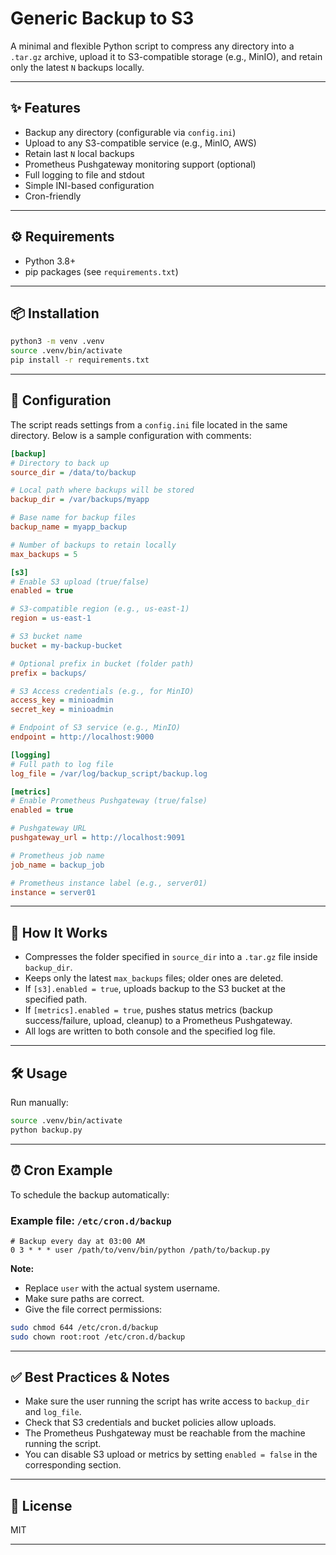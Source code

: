 # Generic Backup to S3

A minimal and flexible Python script to compress any directory into a `.tar.gz` archive, upload it to S3-compatible storage (e.g., MinIO), and retain only the latest `N` backups locally.

---

## ✨ Features

* Backup any directory (configurable via `config.ini`)
* Upload to any S3-compatible service (e.g., MinIO, AWS)
* Retain last `N` local backups
* Prometheus Pushgateway monitoring support (optional)
* Full logging to file and stdout
* Simple INI-based configuration
* Cron-friendly

---

## ⚙️ Requirements

* Python 3.8+
* pip packages (see `requirements.txt`)

---

## 📦 Installation

```bash
python3 -m venv .venv
source .venv/bin/activate
pip install -r requirements.txt
```

---

## 📝 Configuration

The script reads settings from a `config.ini` file located in the same directory. Below is a sample configuration with comments:

```ini
[backup]
# Directory to back up
source_dir = /data/to/backup

# Local path where backups will be stored
backup_dir = /var/backups/myapp

# Base name for backup files
backup_name = myapp_backup

# Number of backups to retain locally
max_backups = 5

[s3]
# Enable S3 upload (true/false)
enabled = true

# S3-compatible region (e.g., us-east-1)
region = us-east-1

# S3 bucket name
bucket = my-backup-bucket

# Optional prefix in bucket (folder path)
prefix = backups/

# S3 Access credentials (e.g., for MinIO)
access_key = minioadmin
secret_key = minioadmin

# Endpoint of S3 service (e.g., MinIO)
endpoint = http://localhost:9000

[logging]
# Full path to log file
log_file = /var/log/backup_script/backup.log

[metrics]
# Enable Prometheus Pushgateway (true/false)
enabled = true

# Pushgateway URL
pushgateway_url = http://localhost:9091

# Prometheus job name
job_name = backup_job

# Prometheus instance label (e.g., server01)
instance = server01
```

---

## 🚀 How It Works

* Compresses the folder specified in `source_dir` into a `.tar.gz` file inside `backup_dir`.
* Keeps only the latest `max_backups` files; older ones are deleted.
* If `[s3].enabled = true`, uploads backup to the S3 bucket at the specified path.
* If `[metrics].enabled = true`, pushes status metrics (backup success/failure, upload, cleanup) to a Prometheus Pushgateway.
* All logs are written to both console and the specified log file.

---

## 🛠 Usage

Run manually:

```bash
source .venv/bin/activate
python backup.py
```

---

## ⏰ Cron Example

To schedule the backup automatically:

### Example file: `/etc/cron.d/backup`

```cron
# Backup every day at 03:00 AM
0 3 * * * user /path/to/venv/bin/python /path/to/backup.py
```

**Note:**

* Replace `user` with the actual system username.
* Make sure paths are correct.
* Give the file correct permissions:

```bash
sudo chmod 644 /etc/cron.d/backup
sudo chown root:root /etc/cron.d/backup
```

---

## ✅ Best Practices & Notes

* Make sure the user running the script has write access to `backup_dir` and `log_file`.
* Check that S3 credentials and bucket policies allow uploads.
* The Prometheus Pushgateway must be reachable from the machine running the script.
* You can disable S3 upload or metrics by setting `enabled = false` in the corresponding section.

---

## 📄 License

MIT

---

